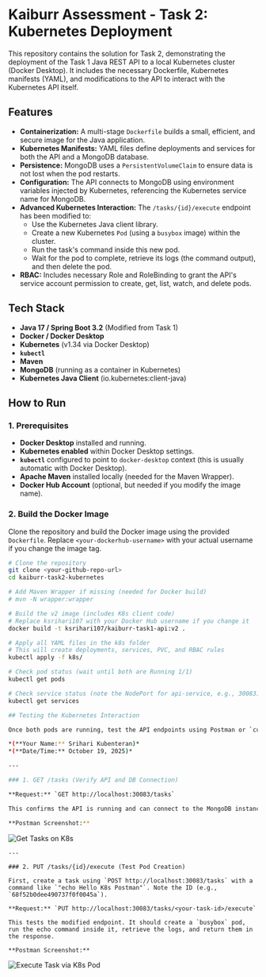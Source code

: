 # Kaiburr Assessment - Task 2: Kubernetes Deployment

This repository contains the solution for Task 2, demonstrating the deployment of the Task 1 Java REST API to a local Kubernetes cluster (Docker Desktop). It includes the necessary Dockerfile, Kubernetes manifests (YAML), and modifications to the API to interact with the Kubernetes API itself.

## Features

-   **Containerization:** A multi-stage `Dockerfile` builds a small, efficient, and secure image for the Java application.
-   **Kubernetes Manifests:** YAML files define deployments and services for both the API and a MongoDB database.
-   **Persistence:** MongoDB uses a `PersistentVolumeClaim` to ensure data is not lost when the pod restarts.
-   **Configuration:** The API connects to MongoDB using environment variables injected by Kubernetes, referencing the Kubernetes service name for MongoDB.
-   **Advanced Kubernetes Interaction:** The `/tasks/{id}/execute` endpoint has been modified to:
    -   Use the Kubernetes Java client library.
    -   Create a new Kubernetes `Pod` (using a `busybox` image) within the cluster.
    -   Run the task's command inside this new pod.
    -   Wait for the pod to complete, retrieve its logs (the command output), and then delete the pod.
-   **RBAC:** Includes necessary Role and RoleBinding to grant the API's service account permission to create, get, list, watch, and delete pods.

## Tech Stack

-   **Java 17 / Spring Boot 3.2** (Modified from Task 1)
-   **Docker / Docker Desktop**
-   **Kubernetes** (v1.34 via Docker Desktop)
-   **`kubectl`**
-   **Maven**
-   **MongoDB** (running as a container in Kubernetes)
-   **Kubernetes Java Client** (io.kubernetes:client-java)

## How to Run

### 1. Prerequisites

-   **Docker Desktop** installed and running.
-   **Kubernetes enabled** within Docker Desktop settings.
-   **`kubectl`** configured to point to `docker-desktop` context (this is usually automatic with Docker Desktop).
-   **Apache Maven** installed locally (needed for the Maven Wrapper).
-   **Docker Hub Account** (optional, but needed if you modify the image name).

### 2. Build the Docker Image

Clone the repository and build the Docker image using the provided `Dockerfile`. Replace `<your-dockerhub-username>` with your actual username if you change the image tag.

```sh
# Clone the repository
git clone <your-github-repo-url>
cd kaiburr-task2-kubernetes

# Add Maven Wrapper if missing (needed for Docker build)
# mvn -N wrapper:wrapper

# Build the v2 image (includes K8s client code)
# Replace ksrihari107 with your Docker Hub username if you change it
docker build -t ksrihari107/kaiburr-task1-api:v2 .

# Apply all YAML files in the k8s folder
# This will create deployments, services, PVC, and RBAC rules
kubectl apply -f k8s/

# Check pod status (wait until both are Running 1/1)
kubectl get pods

# Check service status (note the NodePort for api-service, e.g., 30083)
kubectl get services

## Testing the Kubernetes Interaction

Once both pods are running, test the API endpoints using Postman or `curl`. The API is accessible on `http://localhost:30083` because of the `NodePort` service.

*(**Your Name:** Srihari Kubenteran)*
*(**Date/Time:** October 19, 2025)*

---

### 1. GET /tasks (Verify API and DB Connection)

**Request:** `GET http://localhost:30083/tasks`

This confirms the API is running and can connect to the MongoDB instance within Kubernetes.

**Postman Screenshot:**
```



![Get Tasks on K8s](https://github.com/user-attachments/assets/e960df8b-f975-431d-b64d-c8a16fef3c2e)


```
---

### 2. PUT /tasks/{id}/execute (Test Pod Creation)

First, create a task using `POST http://localhost:30083/tasks` with a command like `"echo Hello K8s Postman"`. Note the ID (e.g., `68f52b0dee490737f0f0045a`).

**Request:** `PUT http://localhost:30083/tasks/<your-task-id>/execute`

This tests the modified endpoint. It should create a `busybox` pod, run the echo command inside it, retrieve the logs, and return them in the response.

**Postman Screenshot:**

```
![Execute Task via K8s Pod](https://github.com/user-attachments/assets/e43dfcab-c6b2-46e2-bc23-e6962dc3a5dd)













